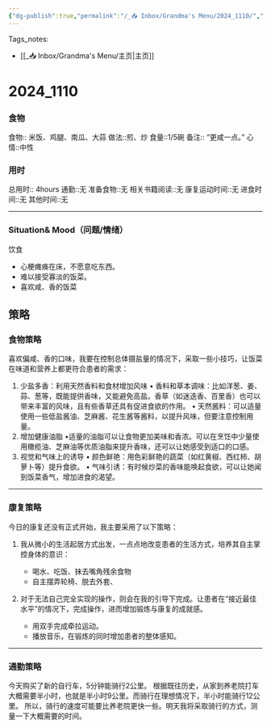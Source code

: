 ```yaml
---
{"dg-publish":true,"permalink":"/_📥 Inbox/Grandma's Menu/2024_1110/","tags":["🏥","养老院"]}
---
```


 Tags_notes:
 - [[_📥 Inbox/Grandma's Menu/主页\|主页]]
# 2024_1110
### 食物
食物:: 米饭、鸡腿、南瓜、大蒜
做法::煎、炒
食量::1/5碗
备注:: “更咸一点。”
心情::中性

### 用时
总用时:: 4hours
通勤::无
准备食物::无
相关书籍阅读::无
康复运动时间::无
进食时间::无
其他时间::无

---
### Situation& Mood（问题/情绪）
饮食
- 心梗瘫痪在床，不愿意吃东西。
- 难以接受寡淡的饭菜。
- 喜欢咸、香的饭菜
## 策略
### 食物策略
喜欢偏咸、香的口味，我要在控制总体摄盐量的情况下，采取一些小技巧，让饭菜在味道和营养上都更符合患者的需求：

1. 少盐多香：利用天然香料和食材增加风味
	•	香料和草本调味：比如洋葱、姜、蒜、葱等，既能提供香味，又能避免高盐。香草（如迷迭香、百里香）也可以带来丰富的风味，且有些香草还具有促进食欲的作用。
	•	天然酱料：可以适量使用一些低盐酱油、芝麻酱、花生酱等酱料，以提升风味，但要注意控制用量。
2. 增加健康油脂
	•适量的油脂可以让食物更加美味和香浓。可以在烹饪中少量使用橄榄油、芝麻油等优质油脂来提升香味，还可以让她感受到适口的口感。
3. 视觉和气味上的诱导
	•	颜色鲜艳：用色彩鲜艳的蔬菜（如红黄椒、西红柿、胡萝卜等）提升食欲。
	•	气味引诱：有时候炒菜的香味能唤起食欲，可以让她闻到饭菜香气，增加进食的渴望。
---
### 康复策略
今日的康复还没有正式开始，我主要采用了以下策略：
1. 我从微小的生活起居方式出发，一点点地改变患者的生活方式，培养其自主掌控身体的意识：
	- 喝水、吃饭、抹去嘴角残余食物
	- 自主摆弄轮椅、脱去外套、

2. 对于无法自己完全实现的操作，则会在我的引导下完成。让患者在“接近最佳水平”的情况下，完成操作，进而增加锻炼与康复的成就感。
	- 用双手完成牵拉运动。
	- 播放音乐，在锻炼的同时增加患者的整体感知。 
---
### 通勤策略
今天购买了新的自行车，5分钟能骑行2公里。
根据既往历史，从家到养老院打车大概需要半小时，也就是半小时9公里。而骑行在理想情况下，半小时能骑行12公里。
所以，骑行的速度可能要比养老院更快一些。明天我将采取骑行的方式，测量一下大概需要的时间。